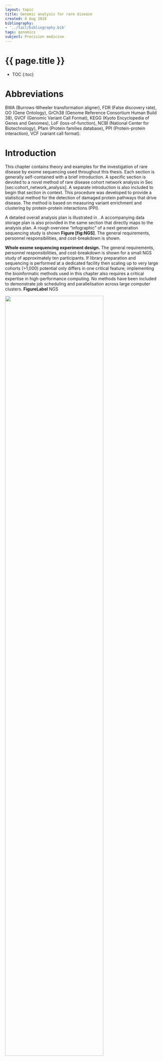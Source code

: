 ```yaml
---
layout: topic
title: Genomic analysis for rare disease
created: 8 Aug 2018
bibliography:
- '../tail/bibliography.bib'
tags: genomics
subject: Precision medicine
---
```

{{ page.title }}
================

* TOC
{:toc}

# Abbreviations
BWA (Burrows-Wheeler transformation aligner), FDR (False discovery
rate), GO (Gene Ontology), GrCh38 (Genome Reference Consortium Human
Build 38), GVCF (Genomic Variant Call Format), KEGG (Kyoto Encyclopedia
of Genes and Genomes), LoF (loss-of-function), NCBI (National Center for
Biotechnology), Pfam (Protein families database), PPI (Protein-protein
interaction), VCF (variant call format).


# Introduction

This chapter contains theory and examples for the investigation of rare
disease by exome sequencing used throughout this thesis. Each section is
generally self-contained with a brief introduction. A specific section
is devoted to a novel method of rare disease cohort network analysis in
Sec \[sec:cohort\_network\_analysis\]. A separate introduction is also
included to begin that section in context. This procedure was developed
to provide a statistical method for the detection of damaged protein
pathways that drive disease. The method is based on measuring variant
enrichment and clustering by protein-protein interactions (PPI).

A detailed overall analysis plan is illustrated in . A accompanying data
storage plan is also provided in the same section that directly maps to
the analysis plan. A rough overview “infographic” of a next generation
sequencing study is shown **Figure \[fig:NGS\]**. The general
requirements, personnel responsibilities, and cost-breakdown is shown.

**Whole exome sequencing experiment design.** The general
requirements, personnel responsibilities, and cost-breakdown is shown
for a small NGS study of approximately ten participants. If library
preparation and sequencing is performed at a dedicated facility then
scaling up to very large cohorts (&gt;1,000) potential only differs in
one critical feature; implementing the bioinformatic methods used in
this chapter also requires a critical expertise in high-performance
computing. No methods have been included to demonstrate job scheduling
and parallelisation across large computer
clusters.
**FigureLabel**
NGS

<img src="{{ site.baseurl }}{% link images/bioinfo/NGS.png %}" width="80%">

*image_caption*

# Exome sequencing
## Sample preparation

For genomic investigations, a patient generally donates a small blood
sample (2-6mL) along with signed consent to use their biological
material and data in genetic and functional research. Patient DNA is
purified from peripheral blood monocytes. In most cases, the
purification is done using a commercial kit such as that from Qiagen
(51104 QIAamp DNA Blood Mini Kit). This protocol takes about 1 hour to
purify 1-10 patient samples. Sometimes patient DNA is provided from an
external source such as a local hospital where blood samples are
processed routinely by dedicated staff. In this case, the purification
method may be unknown so extra care should be taken when checking
suitability for sequencing experiments. Consideration should be given to
the possibility of sample mix up, that contamination could have
occurred, etc.

High-throughput sequencing experiments benefit from consistency during
sequencing library preparation. While there are several commercial
options available, the protocol used in this study was the SureSelect XT
target enrichment system for Illumina paired-end multiplexed sequencing
library. A detailed protocol is available from the manufacturer.
However, the process can be summarised in four main steps. After DNA
quality has been checked, the basic protocol consists of:\
(1) DNA fragmentation into 100-300 base pair strands, either (i) by
using an enzyme that digests the DNA or (ii) by breaking by sonication;
the DNA is suspended inside a small glass tube containing a glass rod
which is vibrated by sonic waves inside a water bath.\
(2) Another round of quality control checks to ensure that the DNA is
fragmented into the correct size range.\
(3) These fragments are bound by probes that specifically recognise the
coding sequences which collectively make up the exome.\
(4) The DNA that has been selectively purified is then tagged by adding
a tail of nucleotides in specific sequences that label each of the
individual samples with a unique code. When the sequencing step is
performed later, all of the samples will get mixed together. The unique
tag allows us to later re-identify which sequences belong to every
person included in the study.

While it is important that library preparation is performed accurately,
the individual steps could be replaced by alternative methods. The
crucial component is an end product of targeted DNA fragments that have
been tagged appropriately to allow the sequencing chemistry on the
chosen system and that fragment lengths are in the correct range. A more
detailed summary of the procedure is outlined;

**Preparation of sample**
1. DNA is sheared, the most frequently used methods are by enzymatic
digestion and sonication.
2. Fragmented DNA is purified using AMPure XP beads.
3. Quality assessment.
4. End repair.
5. Purify using AMPure XP beads.
6. Adenylation at 3' end.
7. Purify using AMPure XP beads.
8. Paired-end adaptor ligation.
9. Purify using AMPure XP beads.
10. Amplification.
11. Purify using AMPure XP beads.
12. Assess quality.

**Hybridization and capture**
1. Hybridize capture library probes to DNA.
2. Capture the hybridized DNA using streptavidin-coated beads.
Note: at this step, custom gene target libraries can be used.

**Indexing and multiplexing**
1. Captured libraries are amplified with indexing primers.
2. Purify using AMPure XP beads.
3. Assess quality and concentration of indexed library DNA.
4. Pool samples at equal concentrations.


## Capture library
For targeted sequencing experiments, the most important step in library
preparation is the hybridization of capture library probes. Libraries of
probes that are complementary to exome coding sequences can be ordered
from a number of commercial suppliers. For a whole exome, this consists
of hundreds of thousands of short RNA oligonucleotide strands bound to
biotin. When the capture library hybridization mix is added to the DNA,
most of the short probes bind to their complementary DNA sequences over
12-16 hours. To separate these selected fragments from the remaining
bulk of unwanted DNA, streptavidin-coated magnetic beads are added. The
streptavidin attaches to the biotin and therefore the DNA-bound probe
can be pulled out using a strong magnet. Unbound DNA can then be washed
away. Experiments in this study have been performed using Agilent
capture library SureSelect Human All Exon V4-6, although several other
options are available.

Targeted panels can also be used to focus on smaller sets of genes. For
example, in some immunological conditions a panel of  50 genes might be
targeted rather than a library for all known genes (exome). Cancer
genetics screening services sometimes use a small panel of 40-100 genes.
These small panels cut down on cost and focus only on genes where
interpretation of variants would be possible. For the same price as
whole exome, less capture library is needed and more samples can be
sequenced.

As of 2018, all-exon capture library costs roughly £16,000 for enough
reagent to prepare 96 DNA samples. This accounts for about 50% of the
cost of the total library preparation materials. In total, the library
preparation costs about £200 per sample. Once the samples have been
prepared it cost about another £200 to sequence; approximately £400
total.


## Sequencing
The sequencing carried out in this study was performed on Illumina
platforms. These include the MiSeq for very small runs of a select set
of genes, HiSeq 3000, 4000, and HiSeq X for whole exome or whole genome
sequencing. The prepared libraries of patient DNA are pooled to contain
5-12 samples per pool. Since each sample has a unique identifier tag, it
is OK to pool them together and later separate out all the individual
data per person. On the HiSeq 3000 approximately 12 samples can be run
per lane with acceptable coverage. This provides about 30-50X reads per
nucleotide, sufficiently deep to confidently identify true germline
mutations. There are 8 lanes per sequencing flow cell. Therefore, a
single sequencing run can contain anything from 50-100 patient samples.
Depending on the sequencing platform the run can take up to 5 days to
complete.

## Ultra-deep sequencing
Mendelian disorders can be successfully explained using exome and whole
genome sequencing. Both the interpretability and cost per sample are
improved in cases where a gene sequencing panel can be used. Some
conditions, particularly autoinflammatory disorders, can arise from low
frequency somatic variants that are capable of driving disease through
potent gain-of-function mechanisms. It is worth noting that a
“gain-of-function” can also be considered as a succinct description for
systems where a loss of inhibitory activity occurs that directly results
in increased signaling cascade activity that would otherwise rest in an
inactive state; a homeostatic pathway. E.g. loss of an autoinhibitory
feature for a single protein or loss of an inhibitory mechanism that is
responsible for direct repression in the absence of stimulation or
specific agonist. In such cases, a low frequency de novo variant will
escape detection with typical sequencing methods, but ultra-deep
sequencing offers a method for detection. This option uses a high
concentration of capture reagent to prepare a highly enriched library
and sequence at high-density on a flow cell to produce ultra-deep
sequencing reads (e.g. &gt;5,000x versus 50x, as typical for whole exome
sequencing). In this case, PCR-free preparation is ideal for somatic
variant detection, naturally.

# Genomic analysis
Like any data science, bioinformatics is a discipline of data
manipulation. The majority of jobs could be accomplished simply with a
method for sequence alignment and data mining using grep, sed, and awk.
However, the development of specialised genomics-based tools allows us
to standardise procedures and expand the avenues of exploration. One of
the greatest single, collaborative, sources of genomics analysis tool is
the Genome Analysis Toolkit developed by The Broad Institute.

While not every tool was used in this study, a synopsis of analysis
options is worthwhile; an overview of GATK provides a good example of
the current trends. The software provided by GATK includes methods for
data manipulation. As of writing, there are 291 packages in this
software suite. 
These are divided into major topics of genomic data
handling that include:

- Tools dedicated to managing read data in SAM, BAM or CRAM formats.

- Diagnostics and QC to collect sequencing quality and comparative
metrics;

- Interval manipulation to process genomic intervals in various formats.
For example, converting a BED file to a Picard interval list;

- Metagenomics. For example, microbial community composition and pathogen
detection using read filtering, microbe reference alignment, and
abundance scoring;

- Tools that manipulate FASTA format references. For example, creating a
custom capture library relies on oligonucleotide baits for hybrid
selection reactions, or making BWA-MEM index image files, or a sequence
dictionary to accompany a reference.

- Variant calling and genotyping for variants such as SNVs, SNPs, and
Indels. For example, haplotype calling of germline SNPs and indels by
performing a local re-assembly of haplotypes, such HaplotypeCaller gVCF
files are generally merged into batches of single gVCFs to manage
databases, and joint genotyping is a common approach on these databases.
Some tools also specialise in calling somatic SNVs and indels also by
local assembly of haplotypes.

- Variant manipulation software for handling variant call format (VCF)
data.

- Base calling. This is software that is used at the early stage of
sequence data interpretation to process the raw data, i.e. base calls,
and other attributes such as the adapters used.

- Read filters which can be applied by the engine to select reads for
analysis.

- Variant annotations is a software that can be used during critical
stages of analysis by other tools, i.e. HaplotypeCaller, Mutect2,
VariantAnnotator and GenotypeGVCFs.

- Copy number variant discovery using read coverage to detect copy number
variants.

- Coverage analysis using allele depths as the metric.

- Structural variant discovery.

- Variant evaluation and refinement. For example, variant calls can be
further detailed using annotations which are not offered by the base
software.

- Variant filtering that allows annotation of the FILTER column in a
dataset.

# Routine analysis {#sec:routine_analysis}
Routine analysis can be summarised in order as raw sequence data quality
control, read trimming, reference alignment, subsequently followed by
the GATK best practices for SNV and indels. 
Figure "analysis flow"
illustrates the basic analysis workflow
structure. Proceeding top to bottom, the procedure making up the left
side of fig. \[fig:analysis\_flow\] contains the procedures for routine
analysis. Each rectangle box labels a program function, key input and
output data are shown with light slanted boxes. The most important data
retention steps are indicated with a “data store” symbol. The right-hand
side of the same figure illustrates the second phase of analysis used in
this study; tailored analysis, or cohort-specific analysis. The
annotation, filtering, and segregation of data here depends on the
project. A generally useful strategy will output gene candidate data
based on inheritance type to produce individual datasets for each (i)
functional heterozygous variants (including de novo, somatic, known
dominant genes, etc.), (ii) homozygous only variants, and (iii)
potential compound heterozygous variants, and (iv) a master version of
all variants that have completed the filtering pipeline. These datasets
are generally small (&lt;1MB per individual) and combined into all
individuals per sequence run or cohort.

Genome and exome analysis is an iterative process. Although there are
routine steps, different methods will be used depending on each
experiment. Data storage is a major factor in genetic analysis. Not only
are the initial files large in size, many intermediate files are
produced and may themselves be important to retain for a certain period.
Key output files are shown by light slanted boxes. As shown in **Figure
\[fig:analysis\_flow\_storage\]**, storage structure is divided between
long-term and short-term storage. A /work/ directory is used for
long-term storage and is backed up routinely. Short-term storage is used
for intermediate files which are held in /scratch/ directories and not
backed up. File sizes are represented by colour, dark orange indicating
large and light yellow indicating small sizes.


## Analysis workflow structure.
Tools used are shown in square boxes.
Reference data used secondary to inputs are shown as light boxes with
curved sides. Key output files are shown by light slanted boxes. Storage
structure is divided between long-term and short-term storage. The same
figure key is applied to Fig.
\[fig:analysis\_flow\_storage\].

**FigureLabel**
analysis_flow

<img src="{{ site.baseurl }}{% link images/bioinfo/analysis_flow.pdf %}" width="80%">

*image_caption*


## Analysis storage structure
Storage structure is divided
between long-term and short-term storage. A /work/ directory is used for
long-term storage and is backed up routinely. Short-term storage is used
for intermediate files which are held in /scratch/ directories and not
backed up. File sizes are represented by colour, dark orange indicating
large and light yellow indicating small sizes. Figure key is shown in
Fig.
\[fig:analysis\_flow\].
**FigureLabel**
analysis_flow_storage
<img src="{{ site.baseurl }}{% link images/bioinfo/analysis_flow_storage.pdf %}" width="40%">

## Sequence alignment to reference genome
The analysis methods are normally run as a pipeline workflow. The basic
methods do not have major changes in theory, although there are usually
several methods or software options available for each step. Once a
working pipeline is established, most of a researcher's time can be
spent on the tailored analysis at the end of the pipeline, which
requires more specialised steps. Each individuals' exome sequence data
contains approximately 3-8 GB of raw data. This is output as  150bp raw
unmapped sequence fragments that must be aligned to the reference human
genome. The raw sequence data is normally collected into a fasta format
file called a “fastq” file (pronounced “fast” “q”).

An important consideration for sequence analysis is the reference genome
used for comparison. The coordinates for individual nucleotides vary
between reference versions. For example, aligning with one reference
version will produce a file that contains chromosome, position, and
variants specific to that genome reference. Annotation will be required
to interpret results, but if databases based on coordinates from
different reference versions are used during this step the results will
be incorrect.

The current human genome reference is a version of Genome Reference
Consortium Human Build 38 patch release 13 (GrCh38)
(https://www.ncbi.nlm.nih.gov/assembly/GCF\_000001405.39).
Because of the timing when next generation sequencing became popular,
many researchers tend to use genome build GrCh37 in their analysis\
(https://www.ncbi.nlm.nih.gov/assembly/GCF\_000001405.13/)
However, it is preferable to use the more recent GrCh38. A lot of the
best standardised methods that are used in the field were developed
while genome build GrCh37 was the most recent version. Thousands of
database samples will be in storage which have been aligned with this
reference. Bioinformatic analysis is extremely more powerful when
comparing many samples than when looking at one sample individually.
Therefore, many people still tend to align their data to GrCh37 so that
they can use their reference databases without going back and realigning
all of their old samples again to GrCh38.
The most popular method for aligning short read data to the reference
human genome is "BWA-MEM" (a Burrows-Wheeler transformation aligner)
[@Li2009Fast]. BWA-MEM was used to align sequencing data in this study
to GrCh37 \[subsec:text\_alignment\] (for an example usage see page ).

## Read adaptor trimming
Since Illumina-based sequencing technology relies on duplexed samples,
identification sequence tags were added to all sequence libraries.
During analysis these tag sequences can affect alignment and are
therefore removed from each read \[subsec:text\_cut\]. The command line
usage is shown on page .

## Read sorting
To allow downstream analyses to run efficiently, the sequences within
files are rearranged based on their coordinate position after alignment
with the reference genome. This process is carried out using SamTools
\[subsec:text\_sort\] This software is part of the The Broad
Institute-maintained Genome Analysis Toolkit (GATK). Their standardised
pipeline is illustrated here in \[fig:gatk\]; a protocol familiar to
most bioinformaticians. And example of usage can be seen on page .

## GATK best practices.
Illustration from software.broadinstitute.org. Per-sample variant calling is used to
produce a file in GVCF format. GVCFs are consolidated from multiple
samples into a GenomicsDB datastore. Joint genotyping is carried out,
and finally, variant quality score recalibration filtering is used to
produce the final multi-sample callset with the desired balance of
precision and sensitivity. Further downstream analysis, including
annotation is not shown.
**FigureLabel**
gatk
<img src="{{ site.baseurl }}{% link images/bioinfo/gatk.png %}" width="40%">

## Read deduplication
Sequence library preparation may contain a PCR amplification step.
Individual fragments of genomic DNA will be amplified. If a read
contains a variant then, after amplification, we only want to count this
occurrence once so that we do not interpret an inflated allele depth.
Therefore, identical reads are marked as duplicates. Alternative
overlapping reads that also contain the same variant will result in
detection of a true germline variant. When no other overlapping reads
contain the variant then the allele depth will remain low and be
filtered out later by a frequency threshold, or flagged as potentially
somatic. \[subsec:text\_dedup\] For command line usage examples of this
step, see page .

## Read realignment and targets {#subsec:text_realtar}
After sequence alignment, regions of misalignments will inevitably
exist. To deal with this feature, a local realignment process is used
such that the number of mismatching bases is minimized across all the
reads. This main source of misalignments corrected in this step are due
insertions and deletions. Current versions of the GATK suite no longer
require this step as it is integrated into the downstream process of
haplotype assembly (via HaplotypeCaller or MuTect2). However, the step
is included here since it is a well known legacy feature and is a very
useful concept to understand for new users. As usage example is provided
on page .

## Base quality score recalibration {#subsec:text_bsqr}
The alignment steps are difficult and computationally intensive. There
are methods to double check the alignment and see if more appropriate
corrections can be made. Once the quality control is all done, we are
left with a Bam file format which is ready for variant analysis. Most of
the bioinformatic community agrees on some best practices using the
tools maintained by the Broad Institute. The GATK is widely used for the
QC and variant analysis of genomic data.

Joint analysis of multiple samples increases the accuracy of our
methods. Not only are the algorithms checking for consistencies in the
data, but sometimes the sequence library preparation induces errors in
the sequences produced. For example, sometimes a particular nucleotide
position can be sequenced incorrectly. In isolation we would expect that
this patient has a true mutation in the gene, but when we compare the
whole cohort we see that it is just a common sequencing artefact.

When we look at the number of variants compared to the reference genome
there can be hundreds of thousands. The vast majority of these can be
ignored by \[1\] comparing the in-house database of false positive,
\[2\] comparing the unrelated samples sequenced on the same run to
remove library preparation errors, \[3\] compare to databases of common
polymorphisms.

In genome wide association studies, researchers are generally looking at
the mild effects of common polymorphisms which occur in the general
population and may associate with a particular phenotype. In rare
disease analysis we are focusing on the very rare variants that have a
strong effect to produce a severe phenotype. Therefore, another step for
pruning out the data is to compare to large cohorts of “healthy”
populations to leave only the very rare variants in our dataset. The
command line arguments can be see on page .

## Haplotype calling {#subsec:text_hc}
The final output, illustrated in the GATK best practices figure above,
is stored in a Genomic Variant Call Format (GVCF). The GVCF file type
that now presents our data has one row for each nucleotide along the
genome. The row contains the DNA position, the nucleotide (either
wild-type (ref) or mutation (alt)) and lots of quality and metrics
information. We analyse variants against curated databases of known
mutations. We also analyse again separately for indels, since a shift in
the sequence position due to a indel could affect the alignment
accuracy. For an example see page .

## Cohort joint genotyping {#subsec:text_joint}
We can merge 10-100s of samples together by combining the files to
simplify how we handle the data. Tracking hundreds of files is
exponentially more difficult than tracking 1. The GVCF contains a row of
data for every single nucleotide. We can condense the information by
converting to a VCF which instead only keeps information for every
variant but not every wild type nucleotide (since wild type is healthy
and of no interest to us). The GATK documentation provides a great
explanation of the shared features and differences between gVCF and VCF
files.

As our dataset becomes smaller we can double check to focus on just the
most likely disease-causing mutations. Often times, a research group or
clinical research team will collect genetic material from patients who
they would like to diagnose genetically, or even collect a great
database of patients with a shared phenotype. There are many of
facilities that will sequence the samples commercially. When one orders
exome or whole genome sequencing commercially, most facilities will also
provide data analysis.

The output of their analysis is usually this VCF file (mostly contain
the chromosome, nucleotide position, and a selection of quality control
information). This file is usually the end-point of routine analysis.
However, it does not really put one in a position for a genetic
diagnosis. Very good services will also provide lists of top candidate
genetic determinants along with information on each of the genes and
possible mechanisms of pathogenicity (although the number of companies
doing high-level tailored analysis is small but growing). There are
usually more hurdles in determining candidate variants of unknown
significance. An example of the command line arguments used can be found
on page .

# Tailored analysis
Routine analysis typically takes up to a week, although it is usually
performed on a standardised pipeline that can run automatically on a
high-performance computing platform. A large part of custom filtering
begins when the routine analysis steps have been completed; downstream
analysis is adapted for each particular challenge. The discussion in
explains some foundational steps towards a fully automatic system that
relies only on some input features, such as clinical information. While
many software packages exist that claim to output tailored analysis,
these tend to either only tackle a specific niche or require lots of
curated auxiliary input data.

The output of non-routine analysis (outlined in this chapter) sometimes
takes only five minutes to interpret a cause of disease. In other cases,
data that has been sequenced years previously has not yet relented an
explanation for phenotypes that almost certainly should be explained by
coding variants present within the sequence data. For example, for a
dozen patients who share a similar and severe phenotype, it is often
likely that the same gene or related genes could cause their disease.
Unrelated patients with a rare dominant disease are not to all carry the
same disease-causing variant; they may have different variants in shared
gene, or variants among different genes which all contribute to a shared
pathway that would result in the same end-point phenotype.

**Shared pathways in candidate genes.** Output of a STRING database
query for known and predicted protein-protein interactions. These
interactions include physical and functional associations. (STRING is an
SIB-run service of the ELIXIR core data open resources for publicly
funded research).

**FigureLabel**
string_normal_image
<img src="{{ site.baseurl }}{% link images/bioinfo/string_normal_image.png %}" width="40%">

*image_caption*

For example, in **Figure \[fig:string\_normal\_image\]** above we see
that from a group of unrelated people, all of the candidate genes
carrying functional variants are joined by their shared functional
interactions. For an autoinflammatory phenotype, genes like *NLRP3*,
*NOD2*, *TNFAIP3*, *MyD88*, *IKBKB*, *FASLG*, or *TMEM173* might all
have different functions but damaging mutations in any of these could
result in phenotypes that, on the surface, appear related.

Another circumstance might be seen in a small cohort of patients with a
shared autoinflammatory phenotype. For example, the gene *NLRP7* has
relatively few publications examining it's role in autoinflammatory
disease. One would not consider this a strong candidate gene if faced
with a variant of unknown significance in this gene from a single
patient. However, three or four very rare or novel mutations in
unrelated patients should be given consideration as producing an
autoinflammatory disease. Single case, or small cohorts lack the power
to measure significant associations. Therefore in the situation proposed
here, manual interpretation is required (biased as it may be).

*NLRP7* variants not reported as producing disease, like *MEFV*, or
*TNFAIP3*. However, we must consider that genes plausibly responsible
for causing disease in a dominant manner and that are highly conserved
are generally under purifying selective pressure. Damaging mutations may
be not be compatible with viability and therefore we never see cases of
disease. Variants which are damaging to protein function but that do not
completely destroy all of the normal structure may produce a phenotype
that is pathogenic but viable with modern medical intervention.

In the example of NLRP7, the protein is known to Inhibit
CASP1/caspase-1-dependent IL-1$\beta$ secretion. The functional domains
of this protein are shared in other pro-inflammatory processes. Pyrin,
NACHT, and LRR, domain variants are all studied for autoinflammatory
diseases. The related gene, *NLRP3*, is probably the most widely
recognised gene where damaging variants in these functional domains
produce severe immune disorders. In cases where we have protein
structures, we can also model the effect.

In our example, *NLRP7* variants have been reported as the genetic
determinant of a condition that causes early neonatal death and ectopic
pregnancy. Many of the reported variants are stop mutations that will
either produce a truncated protein or prevent expression of the allele
altogether through nonsense-mediated decay. It is difficult predict the
mechanism of disease in cases like this where the two outcomes have
opposing paths. That is to say, a truncated protein may have an active
functional domain which can no longer be inhibited since the C-terminal
domains are missing, while haploinsufficiency would mean that cells
cannot perform their normal function for the pathway since 50% of the
protein is depleted (in heterozygous cases). Haploinsufficiency can
result in a disease that phenotypically resembles a gain-of-function
when the responsible protein normally acts as an inhibitor for an
inflammatory pathway [@Lawless2018acase]. This is not expected with
*NLRP7* and therefore heterozygous loss-of-function does not explain
disease.

For a candidate gene like this, we have some plausible evidence but
cannot really progress any further without new functional studies. The
first step involved confirmatory Sanger sequencing for all patients
identified through exome sequencing. Next, any close relatives that are
available might be also sequenced for the same variants. If the
mutations are disease-causing then other carriers would also be expected
to have some shared phenotype features. The possibilities in functional
experiments vary widely and are highly dependent on the candidate genes.
The procedure outlined in this hypothetical example is generally
applicable in for the majority of single-case studies and illustrates
the importance of tailored analysis. The initial findings of genomic
analysis may produce more follow up questions, including whether other
probable gene candidates can be ruled out, for which the patient carries
only the “normal” reference alleles (e.g. *CFTR* screening for cystic
fibrosis/lung disease).

# Integrating databases
## Population genetics {#subsec:gnomad}
GnomAD (version r2.0.2) [@lek2016analysis] was used in these studies as
the best source of population genetics data. The reference genome is
GRCh37. Offline local database mirrors were used in most cases. Input
sets used GnomAD variant allele frequencies and reference sequences
processed as VCF and CSV files. outlines a specific data transformation
using the gnomAD database, but in general, gnomAD was used as a
filtering threshold for determining the expected population frequency of
each variant. A strict threshold for rare variants could be set to
ignore and candidate variants that are more frequent than 0.001.
However, in most cases a more lenient level is used and any remaining
benign or common variants are removed by “technical control” (filter on
cohort to remove common variants between individuals that do not share a
phenotype). A more modest cut-off threshold allows us to sometimes
identify variant that are present in the general population, which are
responsible for a recessive disease with no predictable heterozygous
loss-of-function intolerance.

Other sources of population genetics data comes from resources such as
CliVar and dbSNP, which as they grow in size become an annotated and
curated for of population data. These resources allow us to calculate
the expected frequencies for disease-causing variants. However, since
these are manually curated database and predominantly European based,
they are inherently biased and not reliable for statistical
applications.

## Phenotype, genotype, and function
Population genetics database gnomAD has been individually addressed in
section \[subsec:gnomad\], as this is the most important type of
annotation and filtering criteria for genetic determinants of rare
disease. Additionally, in these studies many phenotype and genotype
databases have been used for annotation and interpretation.
Specifically, the most frequently used data came from MGI Phenotype,
MorbidMap, VOC MammalianPhenotype, Gencode symbol, UniProtKB, Enterez
ID, ENSGene ID, GO ID, Description, OMIM, BIOGRID interactions, HGMD
human phenotype, ClinVar, and dbSNP. In most cases, every candidate
variant was annotated with the main information per gene from a local
database containing the information from each of the listed resources.

These are the “basic” information databases that we used to annotate
variants. In a cohort study, data mining can find correlations and was
therefore included for posterity as it does not significantly increase
the data storage. Even if an obvious cause of disease was found we may
later return to the data to find other cofactors or genetic modifiers.
Or for example, in a single case study, a variant of unknown
significance may have no statistical basis to be selected or ignored. We
use this information to decide if that mutation is worth consideration:
Is it in a protein domain of known function? Are there other cases
reported with the same phenotype? What is the gene function, ontology,
etc.?

We have also used some gene lists that are specific to disease,
druggability, etc. A major contributor for collecting these gene lists
has been the Mac Arthur et al. [@macarthurgit]. These gene lists can be
used is special cases. For example, a study looking at (1) dominant
pathogenic mutations, and (2) in known immune genes might filter to
included only those known observables. We could decide to only study
SNPs in FDA-approved drug targets.

[| p[4.5cm]{} | c | p[6cm]{} |]{}

\
& [**Gene Count**]{} & [**Reference**]{}\
& [19,194]{} & [HUGO 2018 [@HUGO2018]]{}\
[FDA-approved drug targets]{} & [385]{} & [Wishart 2018
[@Wishart2018]]{}\
[Drug targets]{} & [201]{} & [Nelson 2012 [@Nelson2012]]{}\
[Autosomal dominant genes]{} & [307]{} & [Blekhman 2008
[@Blekhman2008]]{}\
[Autosomal dominant genes]{} & [631]{} & [Berg 2013 [@Berg2013]]{}\
[Autosomal recessive genes]{} & [527]{} & [Blekhman 2008
[@Blekhman2008]]{}\
[Autosomal recessive genes]{} & [1073]{} & [Berg 2013 [@Berg2013]]{}\
[X-linked genes]{} & [66]{} & [Blekhman 2008 [@Blekhman2008]]{}\
[X-linked recessive genes]{} & [102]{} & [Berg 2013 [@Berg2013]]{}\
[X-linked dominant genes]{} & [34]{} & [Berg 2013 [@Berg2013]]{}\
[X-linked ClinVar genes]{} & [61]{} & [Landrum 2014 [@Landrum2014]]{}\
[All dominant genes]{} & [709]{} & [Blekhman 2008, Berg 2013
[@Blekhman2008; @Berg2013]]{}\
[All recessive genes]{} & [1183]{} & [Blekhman 2008, Berg 2013
[@Blekhman2008; @Berg2013]]{}\
[Homozygous LoF tolerant]{} & [330]{} & [Lek 2016 [@lek2016analysis]]{}\
[Essential in culture]{} & [283]{} & [Hart 2014 [@Hart2014]]{}\
[Essential in culture\*]{} & [683]{} & [Hart 2017 [@Hart2017]]{}\
[Non-essential in culture\*]{} & [913]{} & [Hart 2017 [@Hart2017]]{}\
[Essential in mice]{} & [2,454]{} & [Blake '11, Georgi '13, Liu '13
[@Blake2010; @Georgi2013; @Liu2013]]{}\
[Genes nearest to GWAS peaks]{} & [6,336]{} & [MacArthur 2017
[@MacArthur2017]]{}\
[DNA Repair Genes]{} & [178]{} & [Wood 2005 [@Wood2005]]{}\
[DNA Repair Genes]{} & [151]{} & [Kang 2012 [@Kang2012]]{}\
[ClinGen haploinsufficient genes]{} & [294]{} & [Rehm 2015
[@Rehm2015]]{}\
[Olfactory receptors]{} & [371]{} & [Mainland 2015 [@Mainland2015]]{}\
[Reported in ClinVar]{} & [3078]{} & [Landrum 2014 [@Landrum2014]]{}\
[Kinases]{} & [347]{} & [UniProt 2016 [@UniProt2016]]{}\
[GPCRs from guide to pharmacology]{} & [391]{} & [Alexander 2017,
Harding 2018. [@Alexander2017; @Harding2017]]{}\
[GPCRs from Uniprot]{} & [756]{} & [UniProt 2016 [@UniProt2016]]{}\
[Natural product targets]{} & [37]{} & [Dancik 2010 [@Dancik2010]]{}\
[BROCA - Cancer Risk Panel]{} & [66]{} & [BROCA Cancer Risk Panel
[@BROCACancerRiskPanel]]{}\
[ACMG V2.0]{} & [59]{} & [Kalia 2017 [@Kalia2016]]{}\
[GPI-anchored proteins]{} & [135]{} & [UniProt 2016 [@UniProt2016]]{}\

@verma2018rare take an interesting approach to comparing druggable
targets with population genetics data. DrugBank is a database for over
800 genes with over 950 unique drugs. Genetic data can be filtered for
these genes and targeted for LoF variants. Association analysis consists
of logistic regression using the ICD-9 codes, and linear regression
using quantitative variables. This gene binding and regression analysis
steps are done using BioBin.

The International Statistical Classification of Diseases and Related
Health Problems (commonly known as the ICD) provides alpha-numeric codes
to classify diseases and a wide variety of signs, symptoms, abnormal
findings, complaints, social circumstances and external causes of injury
or disease. Nearly every health condition can be assigned to a unique
category and given a code, up to six characters long. Such categories
usually include a set of similar diseases

BioBin relies on the Library of Knowledge Integration (LOKI), which
integrates multiple databases providing a comprehensive biological
knowledge platform for variant binning [@pendergrass2013genomic]. The
LOKI database consolidates biological information from several sources,
most notably the National Center for Biotechnology (NCBI) dbSNP and
Entrez Gene, Kyoto Encyclopedia of Genes and Genomes (KEGG), Reactome,
Gene Ontology (GO), Protein families database (Pfam), NetPath-signal
transduction pathways, amongst others
[@coordinators2017database; @kanehisa2011kegg; @milacic2012annotating; @ashburner2000gene; @finn2013pfam; @kandasamy2010netpath].

# Rare disease cohort network analysis {#sec:cohort_network_analysis}
## Introduction
The exome sequencing is most commonly used for genetic diagnosis in
single use cases. Over the next decade exome and genome sequencing will
become very commonplace for the average person at least in high-GDP
countries. A massive expanse in population genetics data will provide
the information that GWAS studies have always sought. We will still be
left with large genomic black holes; that is conserved coding and
non-coding regions that are obviously important as the determinants of
human health within Mendelian genetics. To uncover the function of these
genetic loci we will still be at the mercy of cohort size in rare
disorder studies. For true rare genetic disorders, a disease frequency
of 0.01% equates to approximately 800,000 cases worldwide for diseases
that are not embryonic lethal and where lifespan is about normal. If we
consider high income populations where genomic sequencing would be
common, then we may have 100,000 cases. A very well organised rare
disease study would do well to recruit 1 per 1000 in a clearly defined
disease; this is currently the situation although most studies cannot
finance full genomic investigation. Therefore, now and well into the
future, rare disease studies will generally be limited to a maximum
number of living participants on the scale of hundreds.

Current best practices in genomic analysis will first identify “low
hanging fruit”; single cases in a cohort with a clear genetic
determinant (e.g. haploinsufficiency of a well-defined dominant gene).
The second order will identify commonly mutated genes or loci based on
burden testing comparing cases to controls or background population
genetics. Many disorders have a phenotype that can be derived from
mutations in several different genes. The encoded genes generally are a
part of the same protein pathway, even directly upstream and downstream
of each other in some cases. For example, covers this topic with
individual cases of RAG1 and RAG2 deficiency.

Proposed here is a statistically robust and unbiased method to find
variants in protein-coding genes that share a common functional protein
pathway for a disease cohort. **Figure \[fig:method\]** provides a
high-level graphical summary of the concept. **Figure \[fig:abstract\]**
conveys the theory of the procedures for this method in more detail with
the major datasets explicitly shown.

**Deleterious rare variants in damaged protein pathways in rare
disease.** A. GATK best practices were used for whole exome analysis
with joint genotyping for cases and controls; 200 in total. Custom
filtering [@vcfhacks2015Parry] extracted variants of high impact
consequence (ostensibly loss-of-function (LoF)), present only in cohort
cases. B. Genes harboring rare predicted LoF variants were grouped based
on protein-protein interactions [@String2017Szklarczyk] using a Markov
cluster algorithm [@Enright2002efficienct]. C. Case-control testing was
performed on each protein pathway cluster.

**FigureLabel**
method
<img src="{{ site.baseurl }}{% link images/net_analysis/method.png %}" width="80%">

**Rare variant analysis and protein pathway significant enrichment.**
A. DNA is collected and sequenced. B. Routine genomic analysis is
carried out according to best practices, for both (i) control and (ii)
case groups of patients. First, all rare variants are output, followed
by a smaller subset of loss-of-function (LoF) variants. C.
Variant-carrying genes are cluster of protein-protein interactions based
on function and ontology. D. A clustering method is applied to break a
large highly connected network into smaller individual ones. E. The
number of tests can be reduced by, for example, testing only networks
that carry a threshold level of LoFs and are therefore biologically
relevant to disease. F. Deleterious variant load per network was tested
for enrichment in cases, controls, or random sampling. G. Multiple
testing correction is applied to identify the critical significant
threshold.
**FigureLabel**
abstract
<img src="{{ site.baseurl }}{% link images/net_analysis/abstract.pdf %}" width="80%">

## Exome analysis
Exome sequencing analyses has been discussed in detail. The rare disease
cohort network analysis requires less tailored analysis steps than
traditional variant interpretation. Therefore, the data preparation is
briefly outlined here.

Sequences were trimmed and quality controlled using FastQC via
Trim-galore. Reads were aligned to GrCh37 using BWA-MEM. GATK “best
practices” were used for marking duplicate reads, recalibration, and
whole cohort variant quality score recalibration before generating
genomic VCFs with HaplotypeCaller and joint genotyping. Filtering and
prediction of functional consequences was performed using Variant Effect
Predictor\
(http://www.ensembl.org/info/docs/tools/vep/index.html), Exome Variant
Server\
(http://evs.gs.washington.edu/EVS/), The Single Nucleotide Polymorphism
database\
(https://www.ncbi.nlm.nih.gov/projects/SNP/) and ClinVar
(https://www.ncbi.nlm.nih.gov/ clinvar/), The Exome Aggregation
Consortium and The Genome Aggregation Database\
(http://gnomad.broadinstitute.org). Filtering of common variations and
annotation was performed using VCFhacks\
(https://github.com/gantzgraf/vcfhack). Candidate variants were required
to pass the following filtering conditions: frequency (count/coverage)
between 20-100%, according to VEP-annotation at least one canonical
transcript is affected with one of the following consequence: variants
of the coding sequence, frameshift, missense, protein altering, splice
acceptor, splice donor, or splice region; an inframe insertion or
deletion; a start lost, stop gained, or stop retained, or according to
VEP an GnomAD frequency unknown, &lt;=0.01, or with clinical
significance 'path'. VCFhacks [@vcfhacks2015Parry] was used for
cohort-specific filtering retained functional variants that were present
in at least one case but absent in controls (for case-driven PPI
clustering). The same criteria were used to also collect functional
variants that were present in at least one control but absent in
controls (for control-driven PPI clustering).

## Cluster list preparation
Group-specific variant data was extracted from the joint cohort.
Specifically, the datasets came from the routine analysis pipeline show
in **Figure \[fig:analysis\_flow\]** as the output of the process
“filter on Sample” and converted from VCF to tsv format using the
process “annovcftoSimple” using the tool VCFhacks [@vcfhacks2015Parry].
Four gene lists were prepared consisting of the following groups; (1)
variants present in controls and (2) variants present in cases and
further divided for genes that harboured either (i) all rare variants or
(ii) only potential loss-of-function variants. Specifically, the
datasets for (i) all rare variants came from the output of the process
“filter on sample” via “get functional variants”. The datasets for (ii)
potential loss-of-function variants is a subset of (i), processed by the
R script at the step where “damaging variants” are written out to file.

Analysis workflow structure. Tools used are shown in square boxes.
Reference data used secondary to inputs are shown as light boxes with
curved sides. Key output files are shown by light slanted boxes. Storage
structure is divided between long-term and short-term
storage.
**FigureLabel**
analysis_flow
<img src="{{ site.baseurl }}{% link images/net_analysis/analysis_flow.pdf %}" width="80%">

## Network construction {#sec:net_construction}
Group-specific gene lists \[1 (i-ii) and 2 (i-ii)\] were assessed for
PPI using the STRING database [@String2017Szklarczyk] via Cytoscape
[@Shannon2003cytoscape]. An initial PPI network was generated for each
of the 4 dataset groups. The STRINGdb default confidence score cut-off
(0.4) was used for these tests. This score is the measure of evidence
required to create an interaction between two nodes. A stricter value
can be set if networks are too large. Query genes were defined as nodes,
PPI were defined as edges, and networks of proteins linked through PPI
were defined as clusters. Clusters or networks can also be generally
considered as making up a part of a protein pathway.

[\*[5]{}[Z]{}]{}

\
& [Network cluster]{} & [Number of nodes]{} & [Number of edges]{} &
[Number of clusters]{}\
& [Total ]{} & [1956]{} & [9559]{} & [114]{}\
& [No edges]{} & [1]{} & [0]{} & [107]{}\
& [One edge]{} & [2]{} & [1]{} & [6]{}\
& [Large multi-edge]{} & [1837]{} & [9553]{} & [1]{}\
& [Total]{} & [2305]{} & [14139]{} & [102]{}\
& [No edges]{} & [1]{} & [0]{} & [77]{}\
& [One edge]{} & [2]{} & [1]{} & [3]{}\
& [Two edges]{} & [3]{} & [2]{} & [1]{}\
& [Large multi-edge]{} & [2219]{} & [14134]{} & [1]{}\

**Table \[table:node\_summary\]** lists the characteristics of PPIs for
genes found to harbour functional, potential LoF rare variants in cases
and controls (i.e. gene lists 2 \[i-ii\]). Most query proteins were seen
to cluster into one large multi-edge node which contained many weak
interactions. The data used in this table is represented again visually
in **Figure \[fig:damage\_list\_case\]**. Each dot, or node represents a
protein-coding gene that has at least one potentially damaging variant.
The edges, or lines connecting nodes, represent known PPI data that link
proteins. This visual information clearly illustrates the body of
functional protein data that can be included in variant analysis.
However, since nearly every protein has some potential evidence of
effect on many other proteins, then no clear definable protein pathway
can be seen.

**Genes harbouring potentially damaging variants in a disease
cohort.** A visual representation of PPI occurring in all genes that
harbour potentially damaging functional variants in a typical disease
cohort.
**FigureLabel**
damage_list_case
<img src="{{ site.baseurl }}{% link images/net_analysis/damage_list_case.png %}" width="50%">

To segregate protein pathways and refine the number of genes (nodes) in
each cluster, the Markov cluster algorithm (MCL) was used
[@van2000graph; @Enright2002efficienct]. The principal data-specific
adjustment required for using MCL is the inflation operator, which
regulates cluster granularity or tightness. The optimum inflation
parameter for separating protein pathways was found to be 2.5, using a
measure of uniform distribution across datasets. **Figure
\[fig:inflation\]** illustrates an optimal inflation of a large PPI
network into smaller, clearly defined protein pathway clusters.

As a reference example, **table \[table:node\_edge\]** lists three
inflation parameters tested for most consistent separation (2.5, 3, 4)
and shows the effect of adjustment on the total number of edges (protein
interactions). The median number of nodes (query proteins) are shown for
cases and controls (also shown as total number of nodes in **table
\[table:node\_summary\]**).

[@l@l@]{} \[0pt\]\[0pt\]

\[Inflation separates protein pathways\][**=0 Inflation separates
protein pathways.** A visual representation the ideal inflation
parameter used on a PPI cluster. Weak bonds are broken and strong bonds
draw nodes closer together. No bonds are retained between clusters. With
this type of inflation each protein network cluster can be investigated
without considering overlaps.]{} \[fig:inflation\]

[\*[4]{}[Z]{}]{}

\
& & [Total count median]{} & [Node/Edge ratio ]{}\
& & [Case/control $\pm$ S.D.]{} & [Case/control $\pm$ S.D.]{}\
& & [2130.5 $\pm$ 246.78]{} &\
& [PPI only \*]{} & [11849 $\pm$ 3238.55]{} & [0.18 $\pm$ 0.03]{}\
& [Inflation 2.5]{} & [2787.5 $\pm$ 740.34]{} & [0.78 $\pm$ 0.12]{}\
& [Inflation 3]{} & [4229.5 $\pm$ 3669.18]{} & [0.77 $\pm$ 0.61]{}\
& [Inflation 4]{} & [1199.5 $\pm$ 146.37]{} & [1.78 $\pm$ 0.01]{}\

**Figure \[fig:network\_size\_inflation\]** illustrates the effect of
adjusting the inflation parameter for MCL clustering on protein
networks. After MCL clustering, cases and controls were found to group
into 928 and 1034 networks clusters respectively. Of these, 494 and 568
were single-node (single-protein) “clusters” which shared no interaction
with another protein while 434 and 466 clusters had at least one
interaction between proteins. The cumulative probability plot (figure
\[fig:cumulative\_sum\_net\_rank\]) shows the cumulative sum of proteins
per network against network rank size. **Figure \[fig:qqplot\_2\]**
shows qqplot for the same data for distribution compared between groups
after inflation at 2.5.

**Effect of inflation on network size distribution.** The outcome on
network size is demonstrated to compare effect of two inflation
parameters. An ideal separation of networks should provide an geometric
decrease in the number of proteins per network regardless of the sample
group. Inflation parameter 2.5 produced the ideal distribution while
inflation parameter 3 produced one large, poorly separated network and a
large increase in single-protein nodes on one group. Binwidth of
10.
**FigureLabel**
network_size_inflation
<img src="{{ site.baseurl }}{% link images/net_analysis/network_size_inflation_free.pdf %}" width="40%">

**Cumulative sum of network rank by size**. The effect of inflation on
network size distribution could be potentially measured automatically by
quantifying the cumulative sum of network rank by size and determining
the best inflation parameter to use. This process would reduce user
bias.
**FigureLabel**
cumulative_sum_net_rank
<img src="{{ site.baseurl }}{% link images/net_analysis/cumulative_sum_net_rank.pdf %}" width="40%">

**QQ plot illustrating uniform inflation.** The data presented in
figure \[fig:cumulative\_sum\_net\_rank\] is used to produce the
quantile-quantile plot for the most uniform distribution between the
case and control groups after all inflation parameters were
tested.
**FigureLabel**
qqplot_2
<img src="{{ site.baseurl }}{% link images/net_analysis/qqplot_2.pdf %}" width="40%">

**Figure \[fig:network\_size\_nodes\]** shows the number of proteins per
network. For example, 235 clusters (470 protein nodes) were seen for
cases where only one interaction was shared between two proteins. A
median of 0.78 nodes-per-edge (proteins-per-interaction) was found in
the cases group; naturally the majority of edges appear in large network
clusters and therefore the frequency of nodes-per-edge increases as
network sizes decrease.

Number of proteins per network for case-driven clustering. The size of
protein networks has a geometric distribution that decreases until
protein (nodes) with no interactions remain; in this cases approximately
200 out of 400 proteins did not play a major role in a single
pathway.
**FigureLabel**
network_size_nodes
<img src="{{ site.baseurl }}{% link images/net_analysis/network_size_nodes.pdf %}" width="40%">

## Random sampling {#sec:random_sample}
With our group-specific gene lists [1 (i-ii) and 2 (i-ii)], prepared
in section \[sec:net\_construction\], we found the distribution of genes
per networks and output the list of genes in each network for all 4
datasets. The mean number of genes per network rank was found between
cases and controls, again for (i) all rare variants and (ii) only
potential loss-of-function variants. A third gene cluster list was
produced by random sampling gene symbols in artificial networks equal to
the same median size as case-driven and control-driven clusters in from
datasets (i) and (ii). The resulting dataset [3 (i-ii)] mirrors those
of cases and controls but instead of true PPI networks, the networks
contained randomly assigned genes.

## Expanding damaged gene MCL clusters
For each of the 4 MCL-clustered datasets, cases and controls [1 (i-ii)
and 2 (i-ii)], the cluster ID and list of gene symbols was extracted.
The gene lists of network clusters made from datasets (ii) (potential
LoF) were used to find the network clusters in (i), all-variant gene
clusters, the contained the same overlapping genes. This occurs where
list (ii) is a subset of list (i). The clusters that contained gene
overlaps were extracted since they contained at least one potential LoF
per network. Using this output, the total variant load in “damaged
pathways” could be compared. For clarity, this procedure is summarised
again in Box \[box:expanding\]; items **A-B**. Item **C** outlines the
remaining steps. **Figure \[fig:damage\_list\_case\]** illustrates the
effect of inflation with an ideal inflation parameter. The large network
of PPI were separated into individually contained protein networks.

\[box:expanding\]

## Burden rank {#sec:burden_rank}
Our downstream case-control testing compares the mean total variant load
per network. To prevent dilution of our significance threshold due to
multiple testing an arbitrarily high number of networks we assumed that
protein networks harbouring loss-of-function variants at a consistent
frequency in all groups were unlikely to contain genes of interest. To
remove these networks, we firstly found (*p*) the ratio of LoF to all
variants within the group per network, and secondly found (*q*); the
ratio of *p* between groups per network. Networks were ranked by value
*q*. Values passing a threshold of 0.7 were included for total variant
load means testing (i.e. 70% of ostensibly damaging variants occurred in
cases regardless of the proportion of total variants). This also has the
effect that even if there is no significant difference in a case/control
total-variant means test downstream, potential false negatives may be
rescued by checking for LoF enrichment. This method is applied to real
data in section \[sec:enrichment\_test\] and **table
\[table:bh\_real\]**.

## Determining the number of tests *m* {#sec:number_test}
The number of tests should be determined by the predefine LoF ratio per
network, *q*. This value is arbitrarily set and has the problem that an
investigator can decide to use a higher threshold to nude the critical
significant threshold in a desired direction. However, testing roughly
the top 20-30% of networks is suggested. In our experiments we set our
test number as the top 25% of burden-ranked networks. This will be
approximately 10 networks to test (the asymptote of network numbers peak
when the study size increases over approx. 400 samples as all of the
possible PPIs are saturated once the maximum queryable genes are
included). Study sizes that are much larger than this will likely only
(1) be for disease that are not very rare and (2) be large enough to
start expecting single gene significance levels without requiring
network analysis. However, some very strict filtering rules could allow
larger studies with this method.

## Significance testing
We hypothesised firstly that no variant enrichment would be seen in
random sampling or control-driven gene clusters, and secondly enrichment
would only be seen in case-driven clusters for protein-pathways that
provide susceptibility to viral infection. For measuring a significant
enrichment of functional variants in a protein network, there are three
factors to consider.

1.  Our aim is to do a comparison of means between case and control, for
    total variant load per network.

2.  This is done in three iterations; \[1\] control-driven, \[2\]
    case-driven, and \[3\] random sample-driven.

3.  We correct our significance threshold to account for multiple
    testing using the Benjamini-Hochberg procedure.

With our group-specific gene lists [1 (i-ii), 2 (i-ii), and [3
(i-ii)\], prepared in sections \[sec:net\_construction\] and
\[sec:random\_sample\], we found the distribution of genes per networks
and output the list of genes in each network for all 6 datasets. In each
of the 3 “all variant” datasets we simply do a comparison of means for
total variant load per network comparing case to control, or random.

While the test is not complicated, the significance threshold deserves
an in-depth explanation; this is a novel method and most people
replicating this study will not have experience with the statistical
procedures required. The statistical significance also only allows a
narrow margin for successful discovery. When a large number of tests are
performed, one is likely to produce P-values that are “statistically
significant” by chance (P &lt; 0.05), even if the null hypothesis is
true. The null hypothesis would state that “random controls and people
with disease have the same average frequency of potentially pathogenic
variants in some protein pathway”. The alternate hypothesis would state
that “people with disease have an increased frequency of potentially
pathogenic variants in some protein pathway than random controls”.

Traditionally, Bonferroni correction has been used in cases like this.
For each “family” (network means test) being tested one must correct the
critical P-value. For example, for one test a significant P-value might
be 0.05 and below this we consider the result to be significant. The
chance of getting this result if the null hypothesis was true would be
5%. That does not mean that there is 5% chance that it is true. The
following examples are reiterated summary of the topic found in the
Handbook of biological statistics [@mcdonald2009handbook].

For multiple tests of “families” then we need to adjust the P-value
since we are more likely to get false positives by chance. In a
published example, @garcia2014calorie tested 25 associations with
mammographic density, which is an important risk factor for breast
cancer. The 25 “families” tested were dietary variables including “Total
calories”, “Olive oil”, “whole milk”, “white meat”, etc. For each
variable a P-value was given for its association with mammographic
density, i.e. total calories P &lt; 0.001, olive oil P = 0.008, whole
milk P = 0.039.

To perform a Bonferroni correction, the critical P-value (or significant
threshold) should be divided by the number of tests, 0.05/25 = 0.002.
Therefore, only “total calories” would be significantly associated with
the risk factor. If 75 more variables were measured (100 total) then the
critical P-value would have to be 0.05/100 = 0.0005. However, it may not
be reasonable to invalidate the significance of the original findings.
Using Bonferroni correction for family-wise error rate can mean
extremely small P-values. So instead we use a more powerful method for
controlling the false discovery rate; the Benjamini-Hochberg procedure
[@simes1986improved; @benjamini1995controlling].

In this procedure, we compare each individual P-value to its
Benjamini-Hochberg critical value, $(i/m)Q$, where $i$ is the rank, $m$
is the total number of tests, and $Q$ is the chosen false discovery
rate. The largest P-value that has $P<(i/m)Q$ (i.e. P less than
BH-critical value) is significant, and all of the P-values smaller than
it are also significant, even the ones that aren't less than their own
Benjamini-Hochberg critical value.

So in the same example, with 25 tests and Benjamini-Hochberg critical
value for a false discovery rate set to 0.25, table
\[table:bh\_example\] shows the outcome. The largest P-value that is
less than its $(i/m)Q$ values is 0.042 for protein. Therefore, the first
5 variables are significantly associated, including whole milk and white
meat despite the fact that their BH-critical value is higher than their
P-value. If we were to never have measured protein in this example, $m$
the number of tests would be 24, slightly increasing the BH-critical
value, and again identify a significant association for the first 4
tests. Someone interested can recalculate this table to see this effect.

[\*[2]{}[Z]{}]{}

\
& [P value]{}\
& [&lt;0.001]{}\
[Olive oil]{} & [0.008]{}\
[Whole milk]{} & [0.039]{}\
[White meat]{} & [0.041]{}\
[Proteins]{} & [0.042]{}\
[Nuts]{} & [0.06]{}\
[Cereals and pasta]{} & [0.074]{}\
[White fish]{} & [0.205]{}\
[Butter]{} & [0.212]{}\
[Vegetables]{} & [0.216]{}\
[Skimmed milk]{} & [0.222]{}\
[Red meat]{} & [0.251]{}\
[Fruit]{} & [0.269]{}\
[Eggs]{} & [0.275]{}\
[Blue fish]{} & [0.34]{}\
[Legumes]{} & [0.341]{}\
[Carbohydrates]{} & [0.384]{}\
[Potatoes]{} & [0.569]{}\
[Bread]{} & [0.594]{}\
[Fats]{} & [0.696]{}\
[Sweets]{} & [0.762]{}\
[Dairy products]{} & [0.94]{}\
[Semi-skimmed milk]{} & [0.942]{}\
[Total meat]{} & [0.975]{}\
[Processed meat]{} & [0.986]{}\

The choice of a false discover rate depends on the application. False
positives can waste time, resources, and pollute future work. Minimising
false negatives could result in missing a very important finding, that
is, when there is a real effect but it is not deemed statistically
significant. Allowing a pre-determined level false negatives is often
reasonable. As in our application, finding enriched protein networks is
the main goal, and downstream work will also be done such as clinical
interpretation or functional studies which will catch false negatives.
Therefore, the false discovery rate does not have to be very small;
consider that our input dataset is already filtered down to ostensibly
damaging rare variants. Furthermore, the input dataset is essentially
the result of traditional best practices in exome or genome sequencing
analysis.

## Enrichment testing {#sec:enrichment_test}
For all networks, the top 30 networks in size (largest to smallest;
1-30) were ordered using the burden rank (sec \[sec:burden\_rank\]).
From these, the number of tests was set (according to the rules defined
in sec \[sec:number\_test\], so that only the top 8 burden-ranked
networks were means tested for their total variant load. **Figure
\[fig:means\_test\]** shows the test of means for the top 8 protein
pathway networks. Table \[table:bh\_real\] lists the P-values assessed
for significance using the BH-procedure. We found that only one of the
networks was significantly associated with a pathogen-specific
immunodeficiency. The variant load was significantly higher than for
controls. The total potential LoF variants only accounted for 30.5% of
total variants in the network but was ranked high during the burden rank
(see sec \[sec:burden\_rank\]) because no controls harboured potential
LoF variants in this network and therefore 100% occurred in cases. This
protein network contained genes responsible for pathogen detection; some
genes *might have been* identified as candidates using the routine exome
analysis pipeline such as the antiviral receptors and antiviral
interferon regulatory factors. However, most of the other genes that are
integral to this pathway would not have been identified by standard best
practices. The protein network is shown in **Figure
\[fig:immune\_cluster\]** where potential LoF variants-harbouring genes
are coloured in red. Gene candidates with variants of unknown
significance are coloured in red and, anecdotally, the colouring
thereafter becomes lighter (orange to yellow) based on the likelihood of
candidates being identified by manual interpretation of unknown
candidates.

**Case and control means test.** The total rare variants per network
are shown, comparing groups. A test of means was conducted in this test
dataset and P-values are
shown.
**FigureLabel**
means_test
<img src="{{ site.baseurl }}{% link images/net_analysis/means_test.pdf %}" width="30%">

[\*[6]{}[Z]{}]{}

\
& [**LoF freq in cases**]{} & [**LoF freq due to cases per network**]{}
& [**P-value**]{} & [**rank**]{} & [**$(i/m)Q$**]{}\
& [0.306]{} & [1]{} & [0.023]{} & [1]{} & [0.025]{}\
[27]{} & [0.429]{} & [1]{} & [0.12]{} & [2]{} & [0.05]{}\
[16]{} & [0.6]{} & [0.919]{} & [0.13]{} & [3]{} & [0.075]{}\
[19]{} & [0.281]{} & [0.835]{} & [0.14]{} & [4]{} & [0.1]{}\
[25]{} & [0.25]{} & [1]{} & [0.28]{} & [5]{} & [0.125]{}\
[11]{} & [0.357]{} & [0.838]{} & [0.33]{} & [6]{} & [0.15]{}\
[10]{} & [0.516]{} & [0.856]{} & [0.34]{} & [7]{} & [0.175]{}\
[18]{} & [0.474]{} & [0.85]{} & [0.47]{} & [8]{} & [0.2]{}\

[@l@l@]{} \[0pt\]\[0pt\]

\[Protein network with significantly enriched variant load.\][**=0
Protein network with significantly enriched variant load.** From the
example data, network 22 was significantly enriched for rare variants.
The same clustering method was again used on all variants with a less
stringent variant frequency (&lt;1% in general population and present in
any cohort sample). With the resulting, more common variants, the full
protein network can be seen (about double in size compared to only very
rare variants). Gene candidates with variants of unknown significance
are coloured in red and, anecdotally, the colouring thereafter becomes
lighter (orange to yellow) based on the likelihood of candidates being
identified by manual interpretation of unknown candidates. ]{}
\[fig:immune\_cluster\]

# Discussion
Exome sequence data is usually about 4 GB of information per person.
Whole genomes are approximately 50GB of data. The analysis of whole
genome sequencing is almost identical to the exome pipeline outlined
here. While there is much more information (for not much of a higher
cost), a lot of the non-coding sequence contains information that we
can't yet interpret. For Mendelian disease the whole exome often
uncovers the coding variants that explain disease. We may not understand
anything else outside the exome (and the surrounding splice regions) in
relation to a patients' disease. Mutations in the promoters or enhancers
that prevent transcription may not be as readily interpretable as the
majority of coding variant effects. Therefore, whole genome is often not
required. This excuse for performing exome sequencing rather than whole
genome mostly depends on value for money. Performing all the different
kinds of analysis, including non-coding genome analysis, requires many
people with expertise in each topic. Even if whole genome data was
available to smaller research teams, it is often the case that they
cannot carry out all the work required to interpret it. For national
level genomics, there is no question that whole genome sequencing is
preferential. We can retain the data for decades with hundreds of
experts to share the work-load, while the cost is essentially a
political factor. An important question to address is the right for a
person to agree to genetic forfeiture. We are at the brink of
preventative medicine using genome sequencing in newborns. Regardless of
the popular ethical consensus, any preventative non-consenting genomic
analysis can be considered coercion.

**Figure \[fig:immune\_cluster\]** illustrates how not only can very
rare or damaging variants be clustered, but the same network can be
expanded to include peripherally interacting genes. This modification
may be used for downstream functional work such as looking at
pathway-level expression data. An important consideration for protein
network cohort analysis is evident in **Figure
\[fig:network\_size\_nodes\]**. About 50% of genes with a functional
variant are do not get clustered into a PPI network (protein pathway).
However, some of these genes could still harbour a potential
loss-of-function or damaging variant. If we found 3 significantly
enriched protein networks, a potential 4th missed network (false
negative), because of unclustered genes, would not detract from the
significant findings. Therefore, the singleton genes remaining from MCL
clustering should be listed and reassessed based on traditional
interpretations; variant effect, loss-of-function intolerance, etc. The
converse, a false positive because of over clumping weakly related
proteins, would be negative.

The analysis of genomic data is an iterative process. Therefore, access
to raw unprocessed genetic information is often required to utilize
cutting edge methods [@Auwera2013From; @Poplin2018Scaling]. Furthermore,
genetic analysis is a complex, multi-stage procedure. Due to the
inherent complexity, there is a number of output streams which consist
of different data types. To provide seamless integration with current
best practices in precision medicine, it is valuable to adhere to
standard genomic data types, including CRAM, SAM/BAM, FASTQ, and VCF
[@Li2009Sequence; @Hsi2011Efficient; @cock2009sanger; @Danecek2011Variant].
There is benefit to creating new data formats that increase efficiency.
However, by focusing on key data types in genomics, one can enable
integration with most current software
[@pabinger2014survey; @Auwera2013From].

An interesting caveat to genetic data is that at pre-processing stages,
several data types cannot be currently provided with protection through
the use of modern cryptographic methods
[@froelicher2017unlynx; @juvekar2018gazelle]. There is currently a
severe lack of tools that complement current methods required to
interrogate genetic data at different stages while protecting individual
personal genetic records. Furthermore, despite the attempts to promote
data privacy and integrity through global initiatives, such as Global
Aliance 4 Genome Health, little has been done to produce queryable data
that protects the genetic identity of a subject.

The privacy concerns at the early stages of data processing are often
overlooked. Almost every method offered for data security relies on
protecting only fully process data (e.g. already variant called VCF
format data) or summary statistics. In worst cases, privacy concerned
genomics falls back to “trust-based” systems where data generators or
researchers are required to accept responsibility for preventing any
re-anonymisation. Of course, researcher trust is an important factor,
however, relying on this method for protecting subject information is
immoral. Unlike nearly all clinical data, genetic data is inherently
identifiable and is not readily anonymised. The information that makes
up the data is itself the identity or commodity. In nearly every other
type of clinical data, it is only a commodity when there is an identity
to which it is paired or if it is part of a large dataset-of-normals.
The lack of strong methods of genetic data protection is not an apparent
risk generally. Extrapolating the risk which differentiates other types
of data that requires informed consent is a difficult task for many
experts. Relying on patient consent and trust in data protection is not
sufficient for the future of global genomics. Successfully overcoming
these challenges will allow for the use of analysis methods that
otherwise provide vulnerabilities against the protection of private data
[@Li2009Fast], \[GA4GH (https://www.ga4gh.org)\].

# Conclusion
A pipeline of routine exome analysis was outlined. Important points on
tailored analysis are demonstrated. A new method was developed for the
unbiased detection of a protein network, driving disease, based on
potential loss of function variants.

# Command line example code
**Whole exome analysis**

```bash
#!/bin/bash 
############################################ 
#### The basic protocol for analysis. 
#### It is best to set up a loop that 
#### can run the protocol on all samples. 
############################################ 
# Make project organisation folders 
mkdir ~/1.fastq/ && \
mkdir ~/2.trim/ && \
mkdir ~/3.sort/ && \
mkdir ~/4.dedup/ && \
mkdir ~/5.realtar/ && \
mkdir ~/6.indelrealn/ && \
mkdir ~/7.baserecal/ && \
mkdir ~/9.printbam/ && \
mkdir ~/10.gvcf/ && \
mkdir ~/geno/ && \

############################################ 
#### Typical workflow 
############################################ 

############################################ 
#### [command_cut] 
############################################ 
trim_galore -q 20 -fastqc_args \
-outdir ~/2.trim/QC_reports -illumina -gzip \
-o ~/2.trim/ -length 20 -paired \
~/1.fastq/Sequencing_ID_L001_R1_001.fastq.gz \
~/1.fastq/Sequencing_ID_L001_R2_001.fastq.gz && \

############################################ 
#### [command_align] 
############################################ 
bwa mem -t 12 -M ~/ref/human_g1k_v37.fasta \
~/2.trim/Sequencing_ID_L001_R1_001_val_1.fq.gz \
~/2.trim/Sequencing_ID_L001_R2_001_val_2.fq.gz \
-v 1 -R '@RG\tID:Sample_ID\tSM:Sample_ID \
tPL:ILLUMINA\tLB:Sample_ID' \
-M | samtools view -Sb - > ~/2.trim/Sample_ID.bam && \

############################################ 
#### [command_sort] 
############################################ 
java -Xmx8g -jar ~/picard/picard-tools-2.5.0/picard.jar \
SortSam \
I= ~/2.trim/Sample_ID.bam \
O= ~/3.sort/Sample_ID.sort.bam \
SO=coordinate CREATE_INDEX=TRUE && \

############################################ 
#### [command_dedup] 
############################################ 
java -Xmx8g -jar ~/picard/picard-tools-2.5.0/picard.jar \
MarkDuplicates \
I= ~/3.sort/Sample_ID.sort.bam \
O= ~/4.dedup/Sample_ID.sort.dedup.bam \
M= ~/4.dedup/Sample_ID.sort.dedup.metrics \
CREATE_INDEX=TRUE && \

############################################ 
#### [command_realtar] 
############################################ 
java -Xmx6g -jar ~/GATK/GenomeAnalysisTK.jar \
-T RealignerTargetCreator \
-R ~/ref/human_g1k_v37.fasta \
-known ~/ref/1000G_phase1.indels.b37.vcf \
-known ~/ref/Mills_and_1000G_gold_standard.\ indels.b37.sites.vcf \
-I ~/4.dedup/Sample_ID.sort.dedup.bam \
-o ~/5.realtar/Sample_ID.sort.dedup.bam.intervals && \

############################################ 
#### [command_indelrealign]
############################################ 
java -Xmx6g -jar ~/GATK/GenomeAnalysisTK.jar \
-T IndelRealigner \
-R ~/ref/human_g1k_v37.fasta \
-known ~/ref/1000G_phase1.indels.b37.vcf \
-known ~/ref/Mills_and_1000G_gold_standard.\ indels.b37.sites.vcf \
-I ~/4.dedup/Sample_ID.sort.dedup.bam \
-targetIntervals \
~/5.realtar/Sample_ID.sort.dedup.bam.intervals \
-o ~/6.indelrealn/Sample_ID.sort.dedup.indelrealn.bam && \

############################################ 
#### [command_bsqr] 
############################################ 
java -Xmx8g -jar ~/GATK/GenomeAnalysisTK.jar \
-T BaseRecalibrator \
-R ~/ref/human_g1k_v37.fasta \
-knownSites ~/ref/dbSnp146.b37.vcf.gz \
-knownSites ~/ref/1000G_phase1.indels.b37.vcf \
-knownSites ~/ref/Mills_and_1000G_gold_standard.\ indels.b37.sites.vcf \
-o ~/7.baserecal/Sample_ID.sort.dedup.indelrealn.recal.grp \
-I ~/6.indelrealn/Sample_ID.sort.dedup.indelrealn.bam \
-nct 6 && \

############################################ 
#### Optional check for base recalibration 
############################################ 
####  Print reads
############################################ 
java -Xmx12g -jar ~/GATK/GenomeAnalysisTK.jar \
-T PrintReads \
-R ~/ref/human_g1k_v37.fasta \
-I ~/6.indelrealn/Sample_ID.sort.dedup.indelrealn.bam \
-BQSR ~/7.baserecal/Sample_ID.sort.dedup.indelrealn.recal.grp \
-o ~/9.printbam/Sample_ID.sort.dedup.indelrealn.recal.bam \
-disable_indel_quals && \

############################################ 
#### [command_hc] 
############################################ 
java -Xmx8g -jar ~/GATK/GenomeAnalysisTK.jar \
-T HaplotypeCaller -emitRefConfidence GVCF \
-R ~/ref/human_g1k_v37.fasta \
-D ~/ref/dbSnp146.b37.vcf.gz \
-stand_call_conf 30 \
-stand_emit_conf 10 \
-o ~/10.gvcf/Sample_ID.sort.dedup.indelrealn.recal.HC.g.vcf \
-L ~/ref/SureSelectAllExonV6/S07604514_Regions_b37.bed \
-ip 30 && \
# deprecated -I ~/9.printbam/Sample_ID.sort.dedup.indelrealn.recal.bam

############################################ 
#### [command_joint] 
############################################ 
java -Xmx12g -jar ~/GATK/GenomeAnalysisTK.jar \
-T GenotypeGVCFs \
-R ~/ref/human_g1k_v37.fasta \
-D ~/ref/dbSnp146.b37.vcf.gz -stand_call_conf 30 \
-stand_emit_conf 10 \
-V ~/10.gvcf/Sample_ID.sort.dedup.indelrealn.recal.HC.g.vcf \
-V ~/10.gvcf/Sample_ID.sort.dedup.indelrealn.recal.HC.g.vcf \
-V ~/10.gvcf/Sample_ID.sort.dedup.indelrealn.recal.HC.g.vcf \
-V ~/10.gvcf/Sample_ID.sort.dedup.indelrealn.recal.HC.g.vcf \
-V ~/10.gvcf/Sample_ID.sort.dedup.indelrealn.recal.HC.g.vcf \
-V ~/10.gvcf/Sample_ID.sort.dedup.indelrealn.recal.HC.g.vcf \
-V ~/10.gvcf/Sample_ID.sort.dedup.indelrealn.recal.HC.g.vcf \
-V ~/10.gvcf/Sample_ID.sort.dedup.indelrealn.recal.HC.g.vcf \
-o ~/geno/genotype.vcf -nda -showFullBamList -nt 12 && \

############################################ 
#### Hard filter selecting SNVs 
############################################ 
java -Xmx12g -jar ~/GATK/GenomeAnalysisTK.jar \
-T SelectVariants \
-R ~/ref/human_g1k_v37.fasta \
-selectType SNP \
-variant ~/geno/genotype.vcf \
-o ~/geno/genotype.raw-snps.vcf && \

############################################ 
#### Hard filter selecting INDELs 
############################################ 
java -Xmx12g -jar ~/GATK/GenomeAnalysisTK.jar \
-T SelectVariants \
-R ~/ref/human_g1k_v37.fasta \
-variant ~/geno/genotype.vcf \
-selectType INDEL -selectType MNP \
-o ~/geno/genotype.raw-indels.vcf && \

############################################ 
#### Applying hard filter for SNVs 
############################################ 
java -Xmx8g -jar ~/GATK/GenomeAnalysisTK.jar \
-T VariantFiltration \
-R ~/ref/human_g1k_v37.fasta \
-V ~/geno/genotype.raw-snps.vcf \
-filterExpression QD < 2.0 || FS > 60.0 || MQ < 40.0 ||\
MappingQualityRankSum < -12.5 || ReadPosRankSum < -8.0 \
-filterName snp_hard_filter \
-o ~/geno/genotype.raw-snps.filtered.snvs.vcf && \

############################################ 
#### Applying hard filter for INDELs 
############################################ 
java -Xmx8g -jar ~/GATK/GenomeAnalysisTK.jar \
-T VariantFiltration \
-R ~/ref/human_g1k_v37.fasta \
-V ~/geno/genotype.raw-indels.vcf \
-filterExpression QD < 2.0 || FS > 200.0 ||\
ReadPosRankSum < -20.0 \
-filterName indel_hard_filter \
-o ~/geno/genotype.raw-indels.filtered.indels.vcf && \

############################################ 
#### Combine filtered results 
############################################ 
java -Xmx8g -jar ~/GATK/GenomeAnalysisTK.jar \
-T CombineVariants -R ~/ref/human_g1k_v37.fasta \
-variant ~/geno/genotype.raw-snps.filtered.snvs.vcf \
-variant ~/geno/genotype.raw-indels.filtered.indels.vcf \
-o ~/geno/genotype.fltd-combinedvars.vcf \
-genotypemergeoption UNSORTED && \

############################################ 
#### Filter variants in EdbSNP >/= 1% \
#### and not listed as pathogenic by ClinVar 
############################################ 
perl ~/vcfhacks-v0.2.0/annotateSnps.pl \
-d ~/ref/dbSnp146.b37.vcf.gz ~/ref/clinvar_20160531.vcf.gz \
-f 1 -pathogenic \
-i ~/geno/genotype.fltd-combinedvars.vcf \
-o ~/geno/genotype.fltd-combinedvars.1pcdbsnp.vcf \
-t 12 && \

############################################ 
#### Filter variants in EVS greater >/= 1% 
############################################ 
perl ~/vcfhacks-v0.2.0/filterOnEvsMaf.pl -d ~/ref/evs/ \
-f 1 -progress \
-i ~/geno/genotype.fltd-combinedvars.1pcdbsnp.vcf \
-o ~/geno/genotype.fltd-combinedvars.1pcdbsnp.1pcEVS.vcf \
-t 12 && \

############################################ 
#### Exac filter for population frequency 
############################################ 
perl ~/vcfhacks-v0.2.0/filterVcfOnVcf.pl \
-i ~/geno/genotype.fltd-combinedvars.1pcdbsnp.1pcEVS.vcf \
-f ~/ref/ExAC/ExAC.r0.3.sites.vep.vcf.gz \
-o ~/geno/genotype.fltd-combinedvars.1pcdbsnp.1pcEVS.exac.vcf \
-w -y 0.01 \
-b \
# progress bar \
-t  && \
# number of threads

############################################ 
#### Annotate with variant effect predictor 
############################################ 
perl ~/variant_effect_predictor/variant_effect_predictor.pl \
-offline -vcf -everything \
-dir_cache ~/variant_effect_predictor/vep_cache \
-dir_plugins ~/variant_effect_predictor/vep_cache/Plugins \
-plugin Condel,\
~/variant_effect_predictor/vep_cache/Plugins/config/Condel/config/ \
-plugin ExAC,~/ref/ExAC/ExAC.r0.3.sites.vep.vcf.gz \
-plugin SpliceConsensus \
-fasta \
~/variant_effect_predictor/fasta/Homo_sapiens.GRCh38.dna.primary_assembly.fa.gz \
-i ~/geno/genotype.fltd-combinedvars.1pcdbsnp.1pcEVS.exac.vcf \
-o ~/geno/genotype.fltd-combinedvars.1pcdbsnp.1pcEVS.exac.vep.vcf \
-fork 12 && \

############################################ 
#### Confirm samples names 
############################################ 
perl ~/vcfhacks-v0.2.0/getSampleNames.pl \
-i ~/geno/genotype.fltd-combinedvars.1pcdbsnp.1pcEVS.exac.vep.vcf && \


############################################ 
## Data extraction 
############################################ 
#### Extract columns 
############################################ 
#### A list of files for
#### where the data from
#### one column is compiled into
#### a master table 
############################################ 

############################################ 
#### This takes column 3 from every file
#### and appends to the output file.
#### Space delimited. 
############################################ 
awk FNR==1{f++}{a[f,FNR]=$3}END{for(x=1;x<=FNR;x++)\ 
{for(y=1;y<ARGC;y++)printf(%s ,a[y,x]);print }} \
./../*/pheno.txt > master.txt

############################################ 
#### The spacer method can be changed; tab, space, comma, etc.
#### Another way to convert later is with the following command.
#### [The tab character (after s/) must be removed
#### and printed to the command line using ctrl+v then tab.] 
############################################ 
sed 's/ /,/g' input.tsv > output.csv

############################################ 
#### Candidate filter
############################################ 
#### Filter a VCF on a candidate gene list. 
############################################ 
#### List format as X:1-2000,
#### or -b for a bed file or
#### a list file with 1 per line. 
############################################ 
for f in ~/immune.panel/vep/*.vcf do 
perl ~/vcfhacks-v0.2.0/filterVcfOnLocation.pl \
-i ~/immune.panel/vep/$f \
-b ~/deep.panel.bed \
-o ~/immune.panel/filter/$( basename -s .vcf $f ).panel.vcf \
done

############################################ 
#### Post-routine analysis candidate filtering.
#### Similar filtering can be done without going back
#### to analysis stages to create a virtual panel. 
############################################ 
#### Export all gene names and give the count.
sort list.txt | \
uniq -c > InflammatoryDisorderCohortHitCount.txt
#### Format to csv.
#### Cross against a master list of immune genes.

############################################ 
#### In R, import data 
############################################ 
master <- read.csv(./master.csv, stringsAsFactors=FALSE)
InflammatoryDisorderCohortHitCount <- \
read.csv(./ InflammatoryDisorderCohortHitCount.csv, stringsAsFactors=FALSE)

############################################ 
#### Merge the master immune gene list
#### with the Inflammatory disorder cohort hits. 
############################################ 
combine <- merge(master, InflammatoryDisorderCohortHitCount, 
        by = Gene, all = TRUE)

############################################ 
#### Remove the genes that happen to overlap
#### gene of interest and remove anything from
#### the master list that is not in the cohort list. 
############################################ 
clean <- na.omit(combine)

############################################ 
#### Write out the table. 
############################################ 
write.csv(clean, ./GenesOfInterest.csv, row.names = FALSE)

############################################ 
#### The output can be sorted as of interest
#### e.g. autosomal dominant autoinflammatory gene. 
############################################ 

############################################ 
#### Tailored filtering
############################################ 
#### Filter on sample.
#### May need use a -freq option
#### to account for index hopping.
#### Filter on sample removes anything shared
#### with cases (-s) that are not listed but not others (-x). 
############################################ 
perl /home/vcfhacks-v0.2.0/filterOnSample.pl \
-i ~/samples.vep.vcf \
-s case.1 case.2 case.3 -x \
-o ~/samples.getFunctionalVariantsVep.vcf

############################################ 
#### Get variants. 
############################################ 
#### Getting functional variants. The -n flag allows
#### selections only when >2 samples
#### have variants in a shared gene. 
perl /home/vcfhacks-v0.2.0/getFunctionalVariants.pl \
-s case.1 case.2 case.3 \
-i ~/samples.vep.vcf \
-f -n 2 \
-o ~/samples.getFunctionalVariantsVep.SharedGenes.vcf

#### Candidate compound heterozygous.
#### Only variants that are common in ALL -s are considered.
#### Flag -n specifies the number of cases
#### required to return a genotype. 
perl /home/vcfhacks-v0.2.0/findBiallelic.pl \
-i ~/samples.vep.vcf \
-s case.1 case.2 case.3 \
-n 1 \
-o ~/samples.findBiallelic.all.vcf

############################################ 
#### Rank, annontate, and simplify 
############################################ 
perl /home/vcfhacks-v0.2.0/rankOnCaddScore.pl \
-c /data/shared/cadd/v1.3/*.gz \
-i ~/samples.getFunctionalVariantsVep.SharedGenes.vcf \
-o ~/samples.getFunctionalVariantsVep.SharedGenes.cadd.ranked.vcf \
-progress

perl /home/vcfhacks-v0.2.0/geneAnnotator.pl \
-d /home/vcfhacks-v0.2.0/data/geneAnnotatorDb \
-i ~/samples.findBiallelic.all.vcf \
-o ~/samples.findBiallelic.all.gene.anno

perl /home/vcfhacks-v0.2.0/annovcfToSimple.pl \
-i ~/samples.findBiallelic.all.gene.anno \
-vep -gene_anno \
-canonical_only \
-u -contains_variant \
-o ~/samples.findBiallelic.all.gene.anno.simple.xlsx

```
